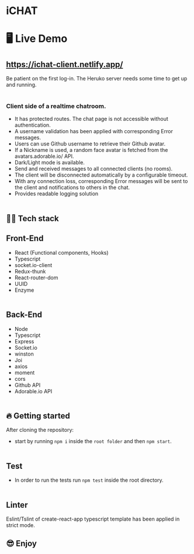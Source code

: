 # iCHAT

# 🖥 Live Demo

## https://ichat-client.netlify.app/

Be patient on the first log-in. The Heruko server needs some time to get up and running.
<br/><br/>

### Client side of a realtime chatroom.

- It has protected routes. The chat page is not accessible without authentication.
- A username validation has been applied with corresponding Error messages.
- Users can use Github username to retrieve their Github avatar.
- If a Nickname is used, a random face avatar is fetched from the avatars.adorable.io/ API.
- Dark/Light mode is available.
- Send and received messages to all connected clients (no rooms).
- The client will be disconnected automatically by a configurable timeout.
- With any connection loss, corresponding Error messages will be sent to the client and notifications to others in the chat.
- Provides readable logging solution
  <br/><br/>

## 👨‍💻 Tech stack

## Front-End

- React (Functional components, Hooks)
- Typescript
- socket.io-client
- Redux-thunk
- React-router-dom
- UUID
- Enzyme
  <br/><br/>

## Back-End

- Node
- Typescript
- Express
- Socket.io
- winston
- Joi
- axios
- moment
- cors
- Github API
- Adorable.io API
  <br/><br/>

## 🔥 Getting started

After cloning the repository:

- start by running `npm i` inside the `root folder` and then `npm start`.
  <br/><br/>

## Test

- In order to run the tests run `npm test` inside the root directory.
  <br/><br/>

## Linter

Eslint/Tslint of create-react-app typescript template has been applied in strict mode.

## 😎 Enjoy

